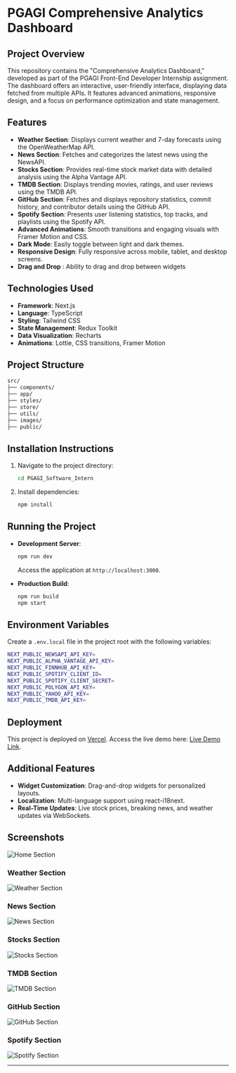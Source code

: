 # PGAGI Comprehensive Analytics Dashboard

## Project Overview

This repository contains the "Comprehensive Analytics Dashboard," developed as part of the PGAGI Front-End Developer Internship assignment. The dashboard offers an interactive, user-friendly interface, displaying data fetched from multiple APIs. It features advanced animations, responsive design, and a focus on performance optimization and state management.


## Features
- **Weather Section**: Displays current weather and 7-day forecasts using the OpenWeatherMap API.
- **News Section**: Fetches and categorizes the latest news using the NewsAPI.
- **Stocks Section**: Provides real-time stock market data with detailed analysis using the Alpha Vantage API.
- **TMDB Section**: Displays trending movies, ratings, and user reviews using the TMDB API.
- **GitHub Section**: Fetches and displays repository statistics, commit history, and contributor details using the GitHub API.
- **Spotify Section**: Presents user listening statistics, top tracks, and playlists using the Spotify API.
- **Advanced Animations**: Smooth transitions and engaging visuals with Framer Motion and CSS.
- **Dark Mode**: Easily toggle between light and dark themes.
- **Responsive Design**: Fully responsive across mobile, tablet, and desktop screens.
- **Drag and Drop** : Ability to drag and drop between widgets

## Technologies Used

- **Framework**: Next.js  
- **Language**: TypeScript  
- **Styling**: Tailwind CSS  
- **State Management**: Redux Toolkit  
- **Data Visualization**: Recharts 
- **Animations**: Lottie, CSS transitions, Framer Motion 

## Project Structure

```bash
src/
├── components/   
├── app/           
├── styles/        
├── store/        
├── utils/       
├── images/        
├── public/        
```

## Installation Instructions

1. Navigate to the project directory:
   ```bash
   cd PGAGI_Software_Intern
   ```
2. Install dependencies:
   ```bash
   npm install
   ```

## Running the Project

- **Development Server**:
  ```bash
  npm run dev
  ```
  Access the application at `http://localhost:3000`.

- **Production Build**:
  ```bash
  npm run build
  npm start
  ```

## Environment Variables

Create a `.env.local` file in the project root with the following variables:

```bash
NEXT_PUBLIC_NEWSAPI_API_KEY=
NEXT_PUBLIC_ALPHA_VANTAGE_API_KEY=
NEXT_PUBLIC_FINNHUB_API_KEY=
NEXT_PUBLIC_SPOTIFY_CLIENT_ID=
NEXT_PUBLIC_SPOTIFY_CLIENT_SECRET=
NEXT_PUBLIC_POLYGON_API_KEY=
NEXT_PUBLIC_YAHOO_API_KEY=
NEXT_PUBLIC_TMDB_API_KEY=
```


## Deployment

This project is deployed on [Vercel](https://vercel.com). Access the live demo here: [Live Demo Link](https://pgagi-software-intern.vercel.app/).

## Additional Features

- **Widget Customization**: Drag-and-drop widgets for personalized layouts.
- **Localization**: Multi-language support using react-i18next.
- **Real-Time Updates**: Live stock prices, breaking news, and weather updates via WebSockets.

## Screenshots
![Home Section](https://github.com/MohamedAklamaash/PGAGI_Software_Intern/blob/main/images/Home.png)

### Weather Section  
![Weather Section](https://github.com/MohamedAklamaash/PGAGI_Software_Intern/blob/main/images/Weather.png)  

### News Section  
![News Section](https://github.com/MohamedAklamaash/PGAGI_Software_Intern/blob/main/images/News.png)  

### Stocks Section  
![Stocks Section](https://github.com/MohamedAklamaash/PGAGI_Software_Intern/blob/main/images/Stocks.png)  

### TMDB Section  
![TMDB Section](https://github.com/MohamedAklamaash/PGAGI_Software_Intern/blob/main/images/Movies.png)  

### GitHub Section  
![GitHub Section](https://github.com/MohamedAklamaash/PGAGI_Software_Intern/blob/main/images/Github.png)  

### Spotify Section  
![Spotify Section](https://github.com/MohamedAklamaash/PGAGI_Software_Intern/blob/main/images/Spotify.png)  

---
